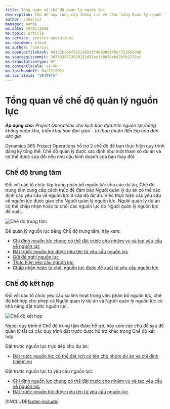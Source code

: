 ```yaml
---
title: Tổng quan về chế độ quản lý nguồn lực
description: Chủ đề này cung cấp thông tin về chức năng Quản lý nguồn lực trong Dynamics 365 Project Operations.
author: ruhercul
manager: Annbe
ms.date: 10/01/2020
ms.topic: article
ms.service: project-operations
ms.reviewer: kfend
ms.author: ruhercul
ms.openlocfilehash: 4d132bcbef5421202d2f4899091f0dc75166dd66
ms.sourcegitcommit: 3d78338773929121d17ec3386f6cb67bfb2272cc
ms.translationtype: HT
ms.contentlocale: vi-VN
ms.lasthandoff: 04/27/2021
ms.locfileid: "5949975"
---
```

# <a name="resource-management-modes-overview"></a>Tổng quan về chế độ quản lý nguồn lực

_**Áp dụng cho:** Project Operations cho kịch bản dựa trên nguồn lực/hàng không nhập kho, triển khai bản đơn giản – từ thỏa thuận đến lập hóa đơn ước giá_


Dynamics 365 Project Operations hỗ trợ 2 chế độ để bạn thực hiện quy trình đăng ký tổng thể. Chế độ quản lý được xác định như một tham số dự án và có thể được sửa đổi nếu nhu cầu kinh doanh của bạn thay đổi.    

## <a name="central-mode"></a>Chế độ trung tâm
Đối với các tổ chức tập trung phân bổ nguồn lực cho các dự án, Chế độ trung tâm cung cấp cách thức để đảm bảo Người quản lý dự án có thể xác định các yêu cầu về nguồn lực ở cấp độ dự án. Việc thực hiện các yêu cầu về nguồn lực được giao cho Người quản lý nguồn lực. Người quản lý dự án có thể chấp nhận hoặc từ chối các nguồn lực do Người quản lý nguồn lực đề xuất.

![Chế độ trung tâm](./media/resource-management-central.png)

Để quản lý nguồn lực bằng Chế độ trung tâm, hãy xem:

- [Chỉ định nguồn lực chung có thể đặt trước cho nhiệm vụ và tạo yêu cầu về nguồn lực](/dynamics365/project-service/assign-generic-bookable-resource)
- [Đặt trước nguồn lực được nêu tên từ yêu cầu nguồn lực](/dynamics365/project-service/book-named-resource)
- [Gửi đề nghị nguồn lực](/dynamics365/project-service/submit-resource-request)
- [Thực hiện yêu cầu nguồn lực](/dynamics365/project-service/resource-management-fulfill-requests)
- [Chấp nhận hoặc từ chối nguồn lực được đề xuất từ yêu cầu nguồn lực](/dynamics365/project-service/accept-reject-proposed-resource)

## <a name="hybrid-mode"></a>Chế độ kết hợp
Đối với các tổ chức yêu cầu sự linh hoạt trong việc phân bổ nguồn lực, chế độ kết hợp cho phép cả Người quản lý dự án và Người quản lý nguồn lực có khả năng đặt trước nguồn lực.

![Chế độ kết hợp](./media/resource-management-hybrid.png)

Ngoài quy trình ở Chế độ trung tâm được hỗ trợ, hãy xem các chủ đề sau để quản lý tất cả các quy trình đặt trước được hỗ trợ khác trong Chế độ kết hợp:

Đặt trước nguồn lực trực tiếp cho dự án:
- [Đặt trước nguồn lực có thể đặt lịch có tên cho nhóm dự án và chỉ định nhiệm vụ](/dynamics365/project-service/assign-named-bookable-resource)

Đặt trước nguồn lực từ yêu cầu nguồn lực:
- [Chỉ định nguồn lực chung có thể đặt trước cho nhiệm vụ và tạo yêu cầu về nguồn lực](/dynamics365/project-service/assign-generic-bookable-resource)
- [Đặt trước nguồn lực được nêu tên từ yêu cầu nguồn lực](/dynamics365/project-service/book-named-resource)


[!INCLUDE[footer-include](../includes/footer-banner.md)]